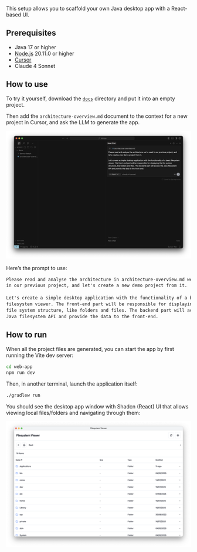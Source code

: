 This setup allows you to scaffold your own Java desktop app with a React-based
UI. 

## Prerequisites

- Java 17 or higher
- [Node.js](https://nodejs.org/en/download) 20.11.0 or higher
- [Cursor](https://cursor.com/) 
- Claude 4 Sonnet 

## How to use

To try it yourself, download the [`docs`](docs) directory and put it into an
empty project.

Then add the `architecture-overview.md` document to the context for a new
project in Cursor, and ask the LLM to generate the app.

![Paste the prompt in Cursor](img/paste-prompt-in-cursor.png)

Here’s the prompt to use:

```markdown
Please read and analyse the architecture in architecture-overview.md we've used
in our previous project, and let's create a new demo project from it.

Let's create a simple desktop application with the functionality of a basic
filesystem viewer. The front-end part will be responsible for displaying the
file system structure, like folders and files. The backend part will access the
Java filesystem API and provide the data to the front-end.
```

## How to run

When all the project files are generated, you can start the app by first running
the Vite dev server:

```bash
cd web-app
npm run dev
```

Then, in another terminal, launch the application itself:

```bash
./gradlew run
```

You should see the desktop app window with Shadcn (React) UI that allows viewing
local files/folders and navigating through them:

![FileViewer](img/file-viewer.png)
